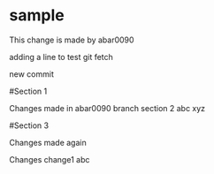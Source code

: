# sample


This change is made by abar0090

adding a line to test git fetch

new commit

#Section 1

Changes made in abar0090 branch
section 2
abc
xyz

#Section 3

Changes made again


Changes
change1
abc
